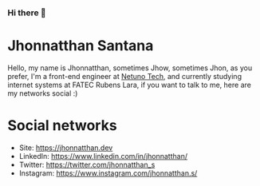 ### Hi there 👋
# Jhonnatthan Santana

Hello, my name is Jhonnatthan, sometimes Jhow, sometimes Jhon, as you prefer, I'm a front-end engineer at [Netuno Tech](https://github.com/Netuno-Tech), and currently studying internet systems at FATEC Rubens Lara, if you want to talk to me, here are my networks social :)

#  Social networks

- Site: https://jhonnatthan.dev
- LinkedIn: https://www.linkedin.com/in/jhonnatthan/
- Twitter: https://twitter.com/jhonnatthan_s
- Instagram: https://www.instagram.com/jhonnatthan.s/

<!--
**jhonnatthan/jhonnatthan** is a ✨ _special_ ✨ repository because its `README.md` (this file) appears on your GitHub profile.

Here are some ideas to get you started:

- 🔭 I’m currently working on ...
- 🌱 I’m currently learning ...
- 👯 I’m looking to collaborate on ...
- 🤔 I’m looking for help with ...
- 💬 Ask me about ...
- 📫 How to reach me: ...
- 😄 Pronouns: ...
- ⚡ Fun fact: ...
-->
